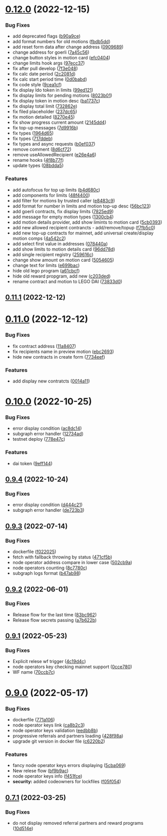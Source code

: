 # [0.12.0](https://github.com/lidofinance/easy-track-ui/compare/0.11.1...0.12.0) (2022-12-15)


### Bug Fixes

* add deprecated flags ([b90a9ce](https://github.com/lidofinance/easy-track-ui/commit/b90a9cefbcbb83e95116a457a35226d48dec7074))
* add format numbers for old motions ([fbdb5dd](https://github.com/lidofinance/easy-track-ui/commit/fbdb5dd8411411381f226f15629a24608bd31578))
* add reset form data after change address ([0909689](https://github.com/lidofinance/easy-track-ui/commit/090968966ea709e5c8e41d4fde276537be79445d))
* change address for goerli ([7a45c56](https://github.com/lidofinance/easy-track-ui/commit/7a45c56651b480385c172587a7d6d6f13dc8e995))
* change button styles in motion card ([efc0404](https://github.com/lidofinance/easy-track-ui/commit/efc0404f0a2f32574b7f8169b7c6b21817a144eb))
* change limits hook args ([97ecc37](https://github.com/lidofinance/easy-track-ui/commit/97ecc37af13a58d06cc4b7ab6fd7c4201b57d6ba))
* fix after pull develop ([7f3e048](https://github.com/lidofinance/easy-track-ui/commit/7f3e048799dc66fa5ad8316de193b08d3854721a))
* fix calc date period ([2c2081d](https://github.com/lidofinance/easy-track-ui/commit/2c2081d5bdc8f31eb50c460b7c4facdac9ccdd99))
* fix calc start period time ([0d0babd](https://github.com/lidofinance/easy-track-ui/commit/0d0babd5de3af2ade4e95e72a61c52426bf605ce))
* fix code style ([9cea1cf](https://github.com/lidofinance/easy-track-ui/commit/9cea1cf03729c858609b59aa24c6acf2ff44ba7e))
* fix display ldo token in limits ([99ed121](https://github.com/lidofinance/easy-track-ui/commit/99ed1218b1873d0646d804ea6f75b053975ae255))
* fix display limits for pending motions ([8023b01](https://github.com/lidofinance/easy-track-ui/commit/8023b012ac33757a1808811671441c077edcf978))
* fix display token in motion desc ([ba1737c](https://github.com/lidofinance/easy-track-ui/commit/ba1737c41f8e98bf799a643a4c12c764de434374))
* fix display total limit ([732862e](https://github.com/lidofinance/easy-track-ui/commit/732862e9124cd5e95f32a1a62c47fc5ad9d27ac5))
* fix filed placeholder ([237dc65](https://github.com/lidofinance/easy-track-ui/commit/237dc653be36c832ef06ef81a27a4243be855c1a))
* fix motion detailed ([8270e45](https://github.com/lidofinance/easy-track-ui/commit/8270e457ea1d4d0dc460205e6b561e58b8f88cb7))
* fix show progress current amount ([2145dd4](https://github.com/lidofinance/easy-track-ui/commit/2145dd4be59bd49f7e9cad927272349757954a60))
* fix top-up messages ([7d9916b](https://github.com/lidofinance/easy-track-ui/commit/7d9916b5e383dbb0ab1580f24d54cfc0107257da))
* fix types ([1964d65](https://github.com/lidofinance/easy-track-ui/commit/1964d657528cfb2e8c1bf0cb7400d31c56b5754e))
* fix types ([717ddeb](https://github.com/lidofinance/easy-track-ui/commit/717ddeb0a66f9140abcb68a2db8e85e0549c4257))
* fix types and async requests ([b0ef037](https://github.com/lidofinance/easy-track-ui/commit/b0ef037a240db9298776c71f7c6e5e12a1ac1fdf))
* remove comment ([8d6cf72](https://github.com/lidofinance/easy-track-ui/commit/8d6cf72a7ceeb8e94e228340675be0f38cfe49fc))
* remove useAllowedRecipient ([e26e4a6](https://github.com/lidofinance/easy-track-ui/commit/e26e4a69c3b8840532a8d862ca63ab049c9faf2a))
* rename hooks ([4f8b77f](https://github.com/lidofinance/easy-track-ui/commit/4f8b77f3fa3c94280b6e70b1e75734f22764162f))
* update types ([08bdda5](https://github.com/lidofinance/easy-track-ui/commit/08bdda5a462055e37f7b9b88923be5aaf25c044a))


### Features

* add autofocus for top up limits ([b4d680c](https://github.com/lidofinance/easy-track-ui/commit/b4d680c98b8cc85334977ad88376c9ed07cf0748))
* add components for limits ([48f4400](https://github.com/lidofinance/easy-track-ui/commit/48f4400347767f6454950740d6faa92f406206ed))
* add filter for motions by trusted caller ([e8483c9](https://github.com/lidofinance/easy-track-ui/commit/e8483c922b355547d240847353697ed05a06f553))
* add format for number in limits and motion top-up desc ([56bc123](https://github.com/lidofinance/easy-track-ui/commit/56bc123ac0233d77863da8d586261e85ea2a1d5b))
* add goerli contracts, fix display limits ([7825ed9](https://github.com/lidofinance/easy-track-ui/commit/7825ed94748decacbb6d3d73c52069a5a980ea04))
* add message for empty motion types ([1300cb4](https://github.com/lidofinance/easy-track-ui/commit/1300cb4b9e25ff576d68b3ab73c405c5a8a6f138))
* add motion details provider, add show limints to motion card ([5cb0393](https://github.com/lidofinance/easy-track-ui/commit/5cb039348c5d92a12d271d07dab2e020ae1f0baa))
* add new allowed recipient contrancts - add/remove/topup ([f7fb5c0](https://github.com/lidofinance/easy-track-ui/commit/f7fb5c09352915e7028b81340e5d493d3a633a56))
* add new top-up contracts for mainnet, add universal create/display motion comps ([4a542c2](https://github.com/lidofinance/easy-track-ui/commit/4a542c2bb1b24e1ee6c84c258779c1f9ed401ebe))
* add select first value in addresses ([078440a](https://github.com/lidofinance/easy-track-ui/commit/078440a8560f4ab88b0bc89750bc5316f4c983d4))
* add show limits to motion details card ([96dd78d](https://github.com/lidofinance/easy-track-ui/commit/96dd78db7cafb5f451b9b0ae197d072aa156d658))
* add single recipient registry ([259616c](https://github.com/lidofinance/easy-track-ui/commit/259616c6474da6f4f600356fefcd4f92cf2d3da0))
* change show amount on motion card ([5054605](https://github.com/lidofinance/easy-track-ui/commit/505460598cfd7cda31c5f730052605eaafa90cbf))
* change text for limits ([e699bac](https://github.com/lidofinance/easy-track-ui/commit/e699bac39941530afddbb7e7248af3796f0b6f9a))
* hide old lego program ([a61cbcf](https://github.com/lidofinance/easy-track-ui/commit/a61cbcf7587a83335708800aeb4aab1054a4a165))
* hide old reward propgram, add new ([c203ded](https://github.com/lidofinance/easy-track-ui/commit/c203ded820902093cff1b9452f83f5499cbf740e))
* rename contract and motion to LEGO DAI ([73833d0](https://github.com/lidofinance/easy-track-ui/commit/73833d076a17bd089144d002079393eb360e572b))



## [0.11.1](https://github.com/lidofinance/easy-track-ui/compare/0.11.0...0.11.1) (2022-12-12)



# [0.11.0](https://github.com/lidofinance/easy-track-ui/compare/0.10.0...0.11.0) (2022-12-12)


### Bug Fixes

* fix contract address ([11a8407](https://github.com/lidofinance/easy-track-ui/commit/11a840794853faad530aaa03b396a52d47b40df9))
* fix recipients name in preview motion ([ebc2693](https://github.com/lidofinance/easy-track-ui/commit/ebc2693f8f2427f6cd566868c176aa1a98e747b8))
* hide new contracts in create form ([7734eef](https://github.com/lidofinance/easy-track-ui/commit/7734eefd5dd1459205ce926ab15e913aeb820206))


### Features

* add display new contratcts ([0014a11](https://github.com/lidofinance/easy-track-ui/commit/0014a11714b0e37d707538644f9c9f5529db2efb))



# [0.10.0](https://github.com/lidofinance/easy-track-ui/compare/0.9.4...0.10.0) (2022-10-25)


### Bug Fixes

* error display condition ([ac8dc14](https://github.com/lidofinance/easy-track-ui/commit/ac8dc1497b3b6e3402b00583a0aa947356679329))
* subgraph error handler ([12734ad](https://github.com/lidofinance/easy-track-ui/commit/12734ad12b74d78aff3764c9e24c30e37a0b9138))
* testnet deploy ([778e47c](https://github.com/lidofinance/easy-track-ui/commit/778e47cf73c3b5af09900afcb1ac4ef529585ae4))


### Features

* dai token ([9eff144](https://github.com/lidofinance/easy-track-ui/commit/9eff1440ce1979386c2bdcf5665487db99f5f1c9))



## [0.9.4](https://github.com/lidofinance/easy-track-ui/compare/0.9.3...0.9.4) (2022-10-24)


### Bug Fixes

* error display condition ([d444c21](https://github.com/lidofinance/easy-track-ui/commit/d444c215a29e22494fad961d69dbe62f8a04af48))
* subgraph error handler ([de723b3](https://github.com/lidofinance/easy-track-ui/commit/de723b35636d83c18167c4c87ec122e29274acba))



## [0.9.3](https://github.com/lidofinance/easy-track-ui/compare/0.9.2...0.9.3) (2022-07-14)


### Bug Fixes

* dockerfile ([f022025](https://github.com/lidofinance/easy-track-ui/commit/f02202572b47dbe9cbc6bd03a97cc694716e9564))
* fetch with fallback throwing by status ([471cf5b](https://github.com/lidofinance/easy-track-ui/commit/471cf5b87c5de20832df7c76b55e8511af4518cb))
* node operator address compare in lower case ([502cb9a](https://github.com/lidofinance/easy-track-ui/commit/502cb9ae2a5322eb0274c3ea03566e7893598e01))
* node operators counting ([8c7780c](https://github.com/lidofinance/easy-track-ui/commit/8c7780c8c2e9a4798946e5b8f5c5dd512d85b4d6))
* subgraph logs format ([b47ab98](https://github.com/lidofinance/easy-track-ui/commit/b47ab980f3cdb7120b82587e689095a96bdf09b0))



## [0.9.2](https://github.com/lidofinance/easy-track-ui/compare/0.9.1...0.9.2) (2022-06-01)


### Bug Fixes

* Release flow for the last time ([83bc962](https://github.com/lidofinance/easy-track-ui/commit/83bc962205c0776bb039a4b68befbd660583ee08))
* Release flow secrets passing ([a7b622b](https://github.com/lidofinance/easy-track-ui/commit/a7b622b957ec24b162e8c626ff2dd922f41e9dc5))



## [0.9.1](https://github.com/lidofinance/easy-track-ui/compare/0.9.0...0.9.1) (2022-05-23)


### Bug Fixes

* Explicit relese wf trigger ([4c19d4c](https://github.com/lidofinance/easy-track-ui/commit/4c19d4c78e7f15c7d014c970363f575f6d470996))
* node operators key checking mainnet support ([0cce780](https://github.com/lidofinance/easy-track-ui/commit/0cce780d5487b39859c9a2075a2225955500ca6c))
* WF name ([70ccb7c](https://github.com/lidofinance/easy-track-ui/commit/70ccb7c66e1d66d28e30b3e3038a322047175a39))



# [0.9.0](https://github.com/lidofinance/easy-track-ui/compare/0.7.1...0.9.0) (2022-05-17)


### Bug Fixes

* dockerfile ([771a106](https://github.com/lidofinance/easy-track-ui/commit/771a10668bc11d036bb3a3a28ce857bdc4619409))
* node operator keys link ([ca8b2c3](https://github.com/lidofinance/easy-track-ui/commit/ca8b2c3d0d94cef5f0d9abf0c7616109b768e39b))
* node operator keys validation ([eedbb8b](https://github.com/lidofinance/easy-track-ui/commit/eedbb8b28b3eb2316c8119bbff331c355722e0c2))
* progressive referrals and partners loading ([428f98a](https://github.com/lidofinance/easy-track-ui/commit/428f98a152bacc2f01f2d9f6fd952b0ffd22dc11))
* upgrade git version in docker file ([c6220b2](https://github.com/lidofinance/easy-track-ui/commit/c6220b2be2f220f45ec5a54b1410d1e5b8a6db2a))


### Features

* fancy node operator keys errors displaying ([5cba069](https://github.com/lidofinance/easy-track-ui/commit/5cba069fdc9ed241c87064e3d13d8afd376b7b93))
* New relese flow ([bf9b9ac](https://github.com/lidofinance/easy-track-ui/commit/bf9b9acb44a044a1965d648f0b1444d8fc03a6ca))
* node operator keys info ([f451fce](https://github.com/lidofinance/easy-track-ui/commit/f451fcec35d3f3e08ca122fbe56265df42aa37b1))
* **security:** added codeowners for lockfiles ([f05f054](https://github.com/lidofinance/easy-track-ui/commit/f05f054e602630cf559bf10d1c3527f13cd42f80))



## [0.7.1](https://github.com/lidofinance/easy-track-ui/compare/0.7.0...0.7.1) (2022-03-25)


### Bug Fixes

* do not display removed referral partners and reward programs ([10d514e](https://github.com/lidofinance/easy-track-ui/commit/10d514e90ee97d75d5fa7a94ae10012120e3db91))



